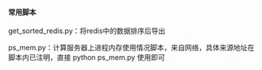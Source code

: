 #### 常用脚本



get_sorted_redis.py：将redis中的数据排序后导出

ps_mem.py：计算服务器上进程内存使用情况脚本，来自网络，具体来源地址在脚本内已注明，直接 python ps_mem.py 使用即可